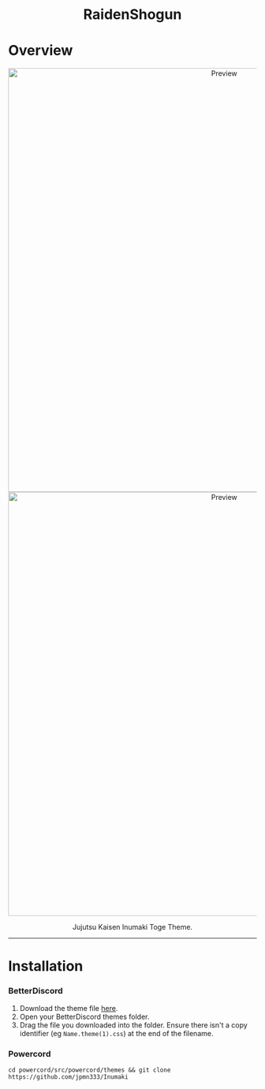 <h1 align="center">RaidenShogun</h1>

# Overview

<p align="center">
  <img alt="Preview" width="860" alt="preview" src="https://i.imgur.com/BnLAQtq.png">
  <img alt="Preview" width="860" alt="preview" src="https://i.imgur.com/IhvnvS3.png">
<p align="center">

<p align="center">Jujutsu Kaisen Inumaki Toge Theme.</p>

---

# Installation

### BetterDiscord

1. Download the theme file [here](https://downgit.github.io/#/home?url=https://github.com/jpmn333/Inumaki/blob/main/Inumaki.theme.css).
2. Open your BetterDiscord themes folder.
3. Drag the file you downloaded into the folder. Ensure there isn't a copy identifier (eg `Name.theme(1).css`) at the end of the filename.

### Powercord

```cd powercord/src/powercord/themes && git clone https://github.com/jpmn333/Inumaki```
